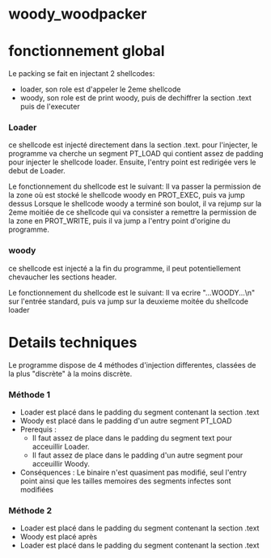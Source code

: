 # woody_woodpacker

# fonctionnement global

Le packing se fait en injectant 2 shellcodes:
- loader, son role est d'appeler le 2eme shellcode 
- woody, son role est de print woody, puis de dechiffrer la section .text puis de l'executer

### Loader
ce shellcode est injecté directement dans la section .text. pour l'injecter, le programme va cherche un segment PT_LOAD qui contient assez de padding pour injecter le shellcode loader. Ensuite, l'entry point est redirigée vers le debut de Loader.

Le fonctionnement du shellcode est le suivant:
Il va passer la permission de la zone où est stocké le shellcode woody en PROT_EXEC, puis va jump dessus
Lorsque le shellcode woody a terminé son boulot, il va rejump sur la 2eme moitiée de ce shellcode qui va consister a remettre la permission de la zone en PROT_WRITE, puis il va jump a l'entry point d'origine du programme.


### woody
ce shellcode est injecté a la fin du programme, il peut potentiellement chevaucher les sections header.

Le fonctionnement du shellcode est le suivant:
Il va ecrire "...WOODY...\n" sur l'entrée standard, 
puis va jump sur la deuxieme moitée du shellcode loader


# Details techniques

Le programme dispose de 4 méthodes d'injection differentes, classées de la plus "discrète" à la moins discrète.

### Méthode 1

* Loader est placé dans le padding du segment contenant la section .text
* Woody est placé dans le padding d'un autre segment PT_LOAD
* Prerequis : 
  * Il faut assez de place dans le padding du segment text pour acceuillir Loader.
  * Il faut assez de place dans le padding d'un autre segment pour acceuillir Woody.
* Conséquences : Le binaire n'est quasiment pas modifié, seul l'entry point ainsi que les tailles memoires des segments infectes sont modifiées

### Méthode 2

- Loader est placé dans le padding du segment contenant la section .text
- Woody est placé après 
- Loader est placé dans le padding du segment contenant la section .text
